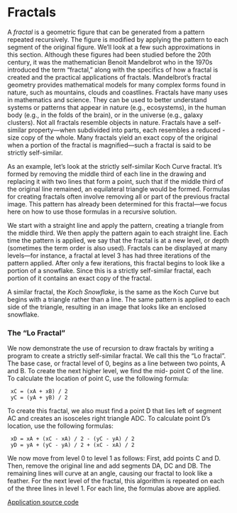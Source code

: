 # Fractals

A *fractal* is a geometric figure that can be generated from a pattern repeated recursively. The figure is modified by
 applying the pattern to each segment of the original figure. We’ll look at a few such approximations in this section. 
 Although these figures had been studied before the 20th century, it was the mathematician Benoit Mandelbrot who in the
 1970s introduced the term “fractal,” along with the specifics of how a fractal is created and the practical 
 applications of fractals. Mandelbrot’s fractal geometry provides mathematical models for many complex forms found in
 nature, such as mountains, clouds and coastlines. Fractals have many uses in mathematics and science. They can be used
 to better understand systems or patterns that appear in nature (e.g., ecosystems), in the human body (e.g., in the 
 folds of the brain), or in the universe (e.g., galaxy clusters). Not all fractals resemble objects in nature. Fractals
 have a self-similar property—when subdivided into parts, each resembles a reduced - size copy of the whole. Many 
 fractals yield an exact copy of the original when a portion of the fractal is magnified—such a fractal is said to be
 strictly self-similar. 

As an example, let’s look at the strictly self-similar Koch Curve fractal. It’s formed by removing the middle third of
 each line in the drawing and replacing it with two lines that form a point, such that if the middle third of the 
 original line remained, an equilateral triangle would be formed. Formulas for creating fractals often involve removing
 all or part of the previous fractal image. This pattern has already been determined for this fractal—we focus here on
 how to use those formulas in a recursive solution.
 
We start with a straight line and apply the pattern, creating a triangle from the middle third. We then apply the 
 pattern again to each straight line. Each time the pattern is applied, we say that the fractal is at a new level, or 
 depth (sometimes the term order is also used). Fractals can be displayed at many levels—for instance, a fractal at 
 level 3 has had three iterations of the pattern applied. After only a few iterations, this fractal begins to look like
 a portion of a snowflake. Since this is a strictly self-similar fractal, each portion of it contains an exact copy of
 the fractal.
 
A similar fractal, the *Koch Snowflake*, is the same as the Koch Curve but begins with a triangle rather than a line. 
 The same pattern is applied to each side of the triangle, resulting in an image that looks like an enclosed snowflake.

### The “Lo Fractal”

We now demonstrate the use of recursion to draw fractals by writing a program to create a strictly self-similar fractal.
 We call this the “Lo fractal”. The base case, or fractal level of 0, begins as a line between two points, A and B. To
 create the next higher level, we find the mid- point C of the line. To calculate the location of point C, use the 
 following formula:
 ```
  xC = (xA + xB) / 2
  yC = (yA + yB) / 2
 ```
 
To create this fractal, we also must find a point D that lies left of segment AC and creates an isosceles right 
 triangle ADC. To calculate point D’s location, use the following formulas:
  ```
   xD = xA + (xC - xA) / 2 - (yC - yA) / 2
   yD = yA + (yC - yA) / 2 + (xC - xA) / 2
  ```
  
We now move from level 0 to level 1 as follows: First, add points C and D. Then, remove the original line and add 
 segments DA, DC and DB. The remaining lines will curve at an angle, causing our fractal to look like a feather. For 
 the next level of the fractal, this algorithm is repeated on each of the three lines in level 1. For each line, the 
 formulas above are applied.
 
[Application source code](https://github.com/AlbertHambardzumyan/recursion/tree/master/src/Koch_Curve_Fractal)